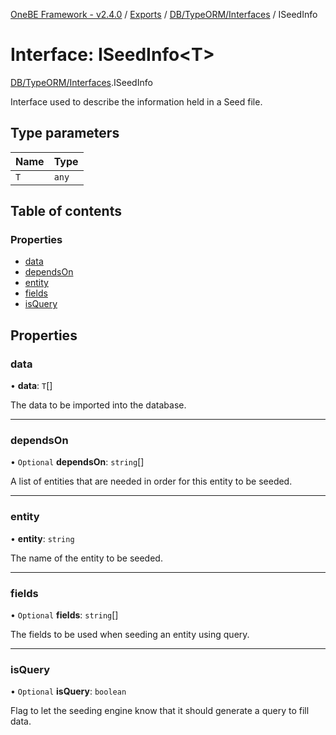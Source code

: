 [OneBE Framework - v2.4.0](../README.md) / [Exports](../modules.md) / [DB/TypeORM/Interfaces](../modules/DB_TypeORM_Interfaces.md) / ISeedInfo

# Interface: ISeedInfo<T\>

[DB/TypeORM/Interfaces](../modules/DB_TypeORM_Interfaces.md).ISeedInfo

Interface used to describe the information held in a Seed file.

## Type parameters

| Name | Type |
| :------ | :------ |
| `T` | `any` |

## Table of contents

### Properties

- [data](DB_TypeORM_Interfaces.ISeedInfo.md#data)
- [dependsOn](DB_TypeORM_Interfaces.ISeedInfo.md#dependson)
- [entity](DB_TypeORM_Interfaces.ISeedInfo.md#entity)
- [fields](DB_TypeORM_Interfaces.ISeedInfo.md#fields)
- [isQuery](DB_TypeORM_Interfaces.ISeedInfo.md#isquery)

## Properties

### data

• **data**: `T`[]

The data to be imported into the database.

___

### dependsOn

• `Optional` **dependsOn**: `string`[]

A list of entities that are needed in order for this entity to be seeded.

___

### entity

• **entity**: `string`

The name of the entity to be seeded.

___

### fields

• `Optional` **fields**: `string`[]

The fields to be used when seeding an entity using query.

___

### isQuery

• `Optional` **isQuery**: `boolean`

Flag to let the seeding engine know that it should generate a query to fill data.
